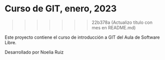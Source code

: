 # Curso de GIT, enero, 2023
>>>>>>> 22b378a (Actualizo título con mes en README.md)

Este proyecto contiene el curso de introducción a GIT del Aula de Software Libre.

Desarrollado por Noelia Ruiz


